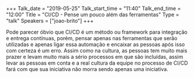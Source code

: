 +++
Talk_date = "2019-05-25"
Talk_start_time = "11:40"
Talk_end_time = "12:00"
Title = "CI/CD - Pense um pouco além das ferramentas"
Type = "talk"
Speakers = ["joao-brito"]
+++

Pode parecer óbvio que CI/CD é um método ou framework para integração e entrega contínuas, porém, pensar apenas nas ferramentas que serão utilizadas e apenas ligar essa automação e encaixar as pessoas após isso com certeza é um erro. Assim como na cultura, as pessoas tem muito mais prazer e levam muito mais a sério processos em que são incluídas, assim levar as pessoas em conta e a real cultura da equipe no processo de CI/CD fará com que sua iniciativa não morra sendo apenas uma iniciativa.